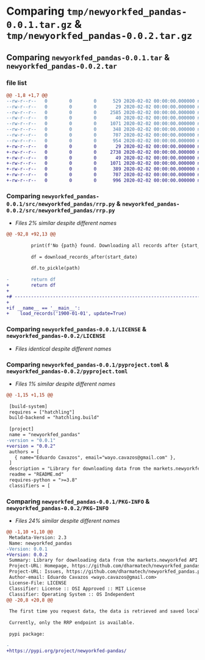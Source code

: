 # Comparing `tmp/newyorkfed_pandas-0.0.1.tar.gz` & `tmp/newyorkfed_pandas-0.0.2.tar.gz`

## Comparing `newyorkfed_pandas-0.0.1.tar` & `newyorkfed_pandas-0.0.2.tar`

### file list

```diff
@@ -1,8 +1,7 @@
--rw-r--r--   0        0        0      529 2020-02-02 00:00:00.000000 newyorkfed_pandas-0.0.1/src/archive/test.ps1
--rw-r--r--   0        0        0       29 2020-02-02 00:00:00.000000 newyorkfed_pandas-0.0.1/src/newyorkfed_pandas/__init__.py
--rw-r--r--   0        0        0     2585 2020-02-02 00:00:00.000000 newyorkfed_pandas-0.0.1/src/newyorkfed_pandas/rrp.py
--rw-r--r--   0        0        0       40 2020-02-02 00:00:00.000000 newyorkfed_pandas-0.0.1/.gitignore
--rw-r--r--   0        0        0     1071 2020-02-02 00:00:00.000000 newyorkfed_pandas-0.0.1/LICENSE
--rw-r--r--   0        0        0      348 2020-02-02 00:00:00.000000 newyorkfed_pandas-0.0.1/README.md
--rw-r--r--   0        0        0      707 2020-02-02 00:00:00.000000 newyorkfed_pandas-0.0.1/pyproject.toml
--rw-r--r--   0        0        0      954 2020-02-02 00:00:00.000000 newyorkfed_pandas-0.0.1/PKG-INFO
+-rw-r--r--   0        0        0       29 2020-02-02 00:00:00.000000 newyorkfed_pandas-0.0.2/src/newyorkfed_pandas/__init__.py
+-rw-r--r--   0        0        0     2738 2020-02-02 00:00:00.000000 newyorkfed_pandas-0.0.2/src/newyorkfed_pandas/rrp.py
+-rw-r--r--   0        0        0       49 2020-02-02 00:00:00.000000 newyorkfed_pandas-0.0.2/.gitignore
+-rw-r--r--   0        0        0     1071 2020-02-02 00:00:00.000000 newyorkfed_pandas-0.0.2/LICENSE
+-rw-r--r--   0        0        0      389 2020-02-02 00:00:00.000000 newyorkfed_pandas-0.0.2/README.md
+-rw-r--r--   0        0        0      707 2020-02-02 00:00:00.000000 newyorkfed_pandas-0.0.2/pyproject.toml
+-rw-r--r--   0        0        0      996 2020-02-02 00:00:00.000000 newyorkfed_pandas-0.0.2/PKG-INFO
```

### Comparing `newyorkfed_pandas-0.0.1/src/newyorkfed_pandas/rrp.py` & `newyorkfed_pandas-0.0.2/src/newyorkfed_pandas/rrp.py`

 * *Files 2% similar despite different names*

```diff
@@ -92,8 +92,13 @@
 
         print(f'No {path} found. Downloading all records after {start_date}.')
 
         df = download_records_after(start_date)
 
         df.to_pickle(path)
 
-        return df
+        return df
+
+# ----------------------------------------------------------------------
+
+if __name__ == '__main__':
+    load_records('1900-01-01', update=True)
```

### Comparing `newyorkfed_pandas-0.0.1/LICENSE` & `newyorkfed_pandas-0.0.2/LICENSE`

 * *Files identical despite different names*

### Comparing `newyorkfed_pandas-0.0.1/pyproject.toml` & `newyorkfed_pandas-0.0.2/pyproject.toml`

 * *Files 1% similar despite different names*

```diff
@@ -1,15 +1,15 @@
 
 [build-system]
 requires = ["hatchling"]
 build-backend = "hatchling.build"
 
 [project]
 name = "newyorkfed_pandas"
-version = "0.0.1"
+version = "0.0.2"
 authors = [
   { name="Eduardo Cavazos", email="wayo.cavazos@gmail.com" },
 ]
 description = "Library for downloading data from the markets.newyorkfed API"
 readme = "README.md"
 requires-python = ">=3.8"
 classifiers = [
```

### Comparing `newyorkfed_pandas-0.0.1/PKG-INFO` & `newyorkfed_pandas-0.0.2/PKG-INFO`

 * *Files 24% similar despite different names*

```diff
@@ -1,10 +1,10 @@
 Metadata-Version: 2.3
 Name: newyorkfed_pandas
-Version: 0.0.1
+Version: 0.0.2
 Summary: Library for downloading data from the markets.newyorkfed API
 Project-URL: Homepage, https://github.com/dharmatech/newyorkfed_pandas.py
 Project-URL: Issues, https://github.com/dharmatech/newyorkfed_pandas.py/issues
 Author-email: Eduardo Cavazos <wayo.cavazos@gmail.com>
 License-File: LICENSE
 Classifier: License :: OSI Approved :: MIT License
 Classifier: Operating System :: OS Independent
@@ -20,8 +20,8 @@
 
 The first time you request data, the data is retrieved and saved locally. Subsequent requests for the data only download newly available records plus a few others to ensure continuity.
 
 Currently, only the RRP endpoint is available.
 
 pypi package:
 
-
+https://pypi.org/project/newyorkfed-pandas/
```

